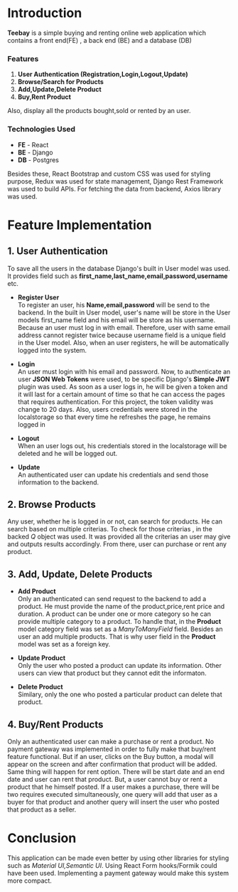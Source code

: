 # Introduction

**Teebay** is a simple buying and renting online web application which contains a front end(FE) , a back end (BE) and a database (DB)

### Features

1. **User Authentication (Registration,Login,Logout,Update)**
1. **Browse/Search for Products**
1. **Add,Update,Delete Product**
1. **Buy,Rent Product**

Also, display all the products bought,sold or rented by an user.

### Technologies Used

- **FE** - React
- **BE** - Django
- **DB** - Postgres

Besides these, React Bootstrap and custom CSS was used for styling purpose, Redux was used for state management, Django Rest Framework was used to build APIs. For fetching the data from backend, Axios library was used.

# Feature Implementation

## 1. User Authentication

To save all the users in the database Django's built in User model was used. It provides field such as **first_name,last_name,email,password,username** etc.

- **Register User**  
  To register an user, his **Name,email,password** will be send to the backend. In the built in User model, user's name will be store in the User models first_name field and his email will be store as his username. Because an user must log in with email. Therefore, user with same email address cannot register twice because username field is a unique field in the User model. Also, when an user registers, he will be automatically logged into the system.

* **Login**  
  An user must login with his email and password. Now, to authenticate an user **JSON Web Tokens** were used, to be specific Django's **Simple JWT** plugin was used. As soon as a user logs in, he will be given a token and it will last for a certain amount of time so that he can access the pages that requires authentication. For this project, the token validity was change to 20 days. Also, users credentials were stored in the localstorage so that every time he refreshes the page, he remains logged in

* **Logout**  
  When an user logs out, his credentials stored in the localstorage will be deleted and he will be logged out.

* **Update**  
  An authenticated user can update his credentials and send those information to the backend.

## 2. Browse Products

Any user, whether he is logged in or not, can search for products. He can search based on multiple criterias. To check for those criterias , in the backed _Q_ object was used. It was provided all the criterias an user may give and outputs results accordingly.
From there, user can purchase or rent any product.

## 3. Add, Update, Delete Products

- **Add Product**  
  Only an authenticated can send request to the backend to add a product. He must provide the name of the product,price,rent price and duration. A product can be under one or more category so he can provide multiple category to a product. To handle that, in the **Product** model category field was set as a _ManyToManyField_ field.
  Besides an user an add multiple products. That is why user field in the **Product** model was set as a foreign key.

* **Update Product**  
  Only the user who posted a product can update its information. Other users can view that product but they cannot edit the informaton.

* **Delete Product**  
  Similary, only the one who posted a particular product can delete that product.

## 4. Buy/Rent Products

Only an authenticated user can make a purchase or rent a product. No payment gateway was implemented in order to fully make that buy/rent feature functional. But if an user, clicks on the Buy button, a modal will appear on the screen and after confirmation that product will be added. Same thing will happen for rent option. There will be start date and an end date and user can rent that product. But, a user cannot buy or rent a product that he himself posted. If a user makes a purchase, there will be two requires executed simultaneously, one query will add that user as a buyer for that product and another query will insert the user who posted that product as a seller.

# Conclusion

This application can be made even better by using other libraries for styling such as _Material UI,Semantic UI_. Using React Form hooks/Formik could have been used. Implementing a payment gateway would make this system more compact.
